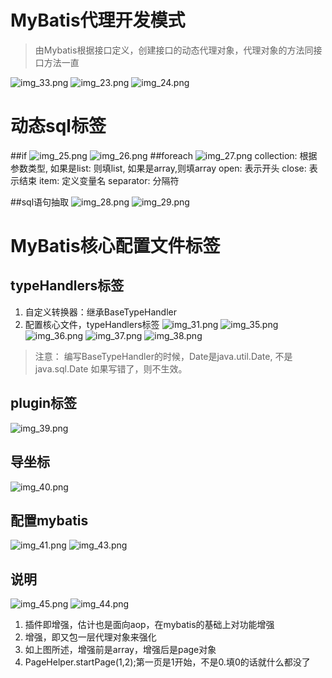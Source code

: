 # MyBatis代理开发模式
> 由Mybatis根据接口定义，创建接口的动态代理对象，代理对象的方法同接口方法一直
> 
![img_33.png](img_33.png)
![img_23.png](img_23.png)
![img_24.png](img_24.png)

# 动态sql标签
##if
![img_25.png](img_25.png)
![img_26.png](img_26.png)
##foreach 
![img_27.png](img_27.png)
collection: 根据参数类型, 如果是list: 则填list, 如果是array,则填array
open: 表示开头
close: 表示结束
item: 定义变量名
separator: 分隔符

##sql语句抽取
![img_28.png](img_28.png)
![img_29.png](img_29.png)

# MyBatis核心配置文件标签
## typeHandlers标签
1. 自定义转换器：继承BaseTypeHandler<Date>
2. 配置核心文件，typeHandlers标签
![img_31.png](img_31.png)
![img_35.png](img_35.png)
![img_36.png](img_36.png) 
![img_37.png](img_37.png)
![img_38.png](img_38.png)

> 注意： 编写BaseTypeHandler的时候，Date是java.util.Date, 不是java.sql.Date
> 如果写错了，则不生效。
> 


## plugin标签
![img_39.png](img_39.png)

## 导坐标
![img_40.png](img_40.png)
## 配置mybatis
![img_41.png](img_41.png)
![img_43.png](img_43.png)

## 说明
![img_45.png](img_45.png)
![img_44.png](img_44.png)
1. 插件即增强，估计也是面向aop，在mybatis的基础上对功能增强
2. 增强，即又包一层代理对象来强化
3. 如上图所述，增强前是array，增强后是page对象
4. PageHelper.startPage(1,2);第一页是1开始，不是0.填0的话就什么都没了







